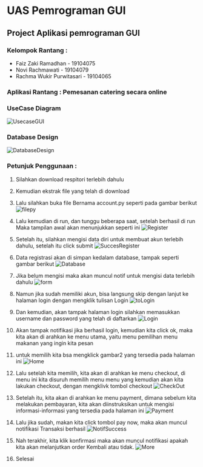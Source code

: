 # UAS Pemrograman GUI
## Project Aplikasi pemrograman GUI

### Kelompok Rantang :

 - Faiz Zaki Ramadhan - 19104075
 - Novi Rachmawati - 19104079
 - Rachma Wukir Purwitasari - 19104065

### Aplikasi Rantang : Pemesanan catering secara online
### UseCase Diagram
![UsecaseGUI](https://user-images.githubusercontent.com/56437913/127583862-f102a5ab-53a3-4b42-a10e-5fb568e4101b.png)

### Database Design
![DatabaseDesign](https://user-images.githubusercontent.com/56437913/127584423-776dea70-ca4f-4f50-b13e-ec795c194592.png)



### Petunjuk Penggunaan :

 1. Silahkan download respitori terlebih dahulu
 2. Kemudian ekstrak file yang telah di download
 3. Lalu silahkan buka file Bernama account.py seperti pada gambar berikut
 ![filepy](https://user-images.githubusercontent.com/56437913/127245978-b749125f-132a-4314-a295-2391515a96f9.png)
 4. Lalu kemudian di run, dan tunggu beberapa saat, setelah berhasil di run Maka tampilan awal akan menunjukkan seperti ini
![Register](https://user-images.githubusercontent.com/56437913/127245957-ccca4113-9e0c-4fc8-93b9-972990405f6b.png)
 6. Setelah itu, silahkan mengisi data diri untuk membuat akun terlebih dahulu, setelah itu click submit
![SuccesRegister](https://user-images.githubusercontent.com/56437913/127245959-84a1d25d-0334-429f-9e8d-cf2abc28929c.png)
 8. Data registrasi akan di simpan kedalam database, tampak seperti gambar berikut
![Database](https://user-images.githubusercontent.com/56437913/127245973-6f927954-ab4b-4506-9dd8-c92d70e04b04.png)
 10. Jika belum mengisi maka akan muncul notif untuk mengisi data terlebih dahulu
 ![form](https://user-images.githubusercontent.com/56437913/127245968-57e9bf7d-338c-42b1-9205-e8d0b048f3f6.png)

 11. Namun jika sudah memiliki akun, bisa langsung skip dengan lanjut ke halaman login dengan mengklik tulisan Login
 ![toLogin](https://user-images.githubusercontent.com/56437913/127245966-1d124af4-84a2-440e-a7fc-f2abc886005b.png)

 12. Dan kemudian, akan tampak halaman login silahkan memasukkan username dan password yang telah di daftarkan
 ![Login](https://user-images.githubusercontent.com/56437913/127245940-d742bb6d-bf8c-4cd4-ba56-333a521213df.png)

 14.  Akan tampak notifikasi jika berhasil login, kemudian kita click ok, maka kita akan di arahkan ke menu utama, yaitu menu pemilihan menu makanan yang ingin kita pesan
 15. untuk memilih kita bsa mengklick gambar2 yang tersedia pada halaman ini
![Home](https://user-images.githubusercontent.com/56437913/127245937-da02604a-f5b2-4532-9c10-e391329f3d03.png)

 16. Lalu setelah kita memilih, kita akan di arahkan ke menu checkout, di menu ini kita disuruh memilih menu menu yang kemudian akan kita lakukan checkout, dengan mengklivk tombol checkout
 ![CheckOut](https://user-images.githubusercontent.com/56437913/127245971-42cba3d8-ac9f-4ea1-82e6-2d89fd40cb14.png)

 17. Setelah itu, kita akan di arahkan ke menu payment, dimana sebelum kita melakukan pembayaran, kita akan diinstruksikan untuk mengisi informasi-informasi yang tersedia pada halaman ini
 ![Payment](https://user-images.githubusercontent.com/56437913/127245954-2ba765fb-2a79-43de-a1b5-f0cb4fa9dfb4.png)

 18. Lalu jika sudah, makan kita click tombol pay now, maka akan muncul notifikasi Transaksi berhasil
 ![NotifSuccess](https://user-images.githubusercontent.com/56437913/127245951-7830a9a9-2f6a-4d77-a5fe-3f0e5860e0a2.png)

 19. Nah terakhir, kita klik konfirmasi maka akan muncul notifikasi apakah kita akan melanjutkan order Kembali atau tidak.
 ![More](https://user-images.githubusercontent.com/56437913/127245948-d45028b1-9168-4f96-adfe-d0d3adc7ab9c.png)

 21. Selesai
